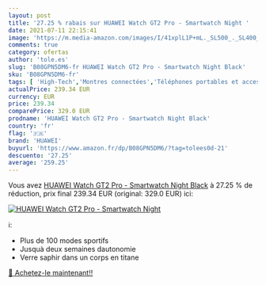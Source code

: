 ```yaml
---
layout: post
title: '27.25 % rabais sur HUAWEI Watch GT2 Pro - Smartwatch Night '
date: 2021-07-11 22:15:41
image: 'https://m.media-amazon.com/images/I/41xplL1P+mL._SL500_._SL400_.jpg'
comments: true
category: ofertas
author: 'tole.es'
slug: 'B08GPN5DM6-fr HUAWEI Watch GT2 Pro - Smartwatch Night Black'
sku: 'B08GPN5DM6-fr'
tags: [ 'High-Tech','Montres connectées','Téléphones portables et accessoires','huawei', ]
actualPrice: 239.34 EUR
currency: EUR
price: 239.34
comparePrice: 329.0 EUR
prodname: 'HUAWEI Watch GT2 Pro - Smartwatch Night Black'
country: 'fr'
flag: '🇫🇷'
brand: 'HUAWEI'
buyurl: 'https://www.amazon.fr/dp/B08GPN5DM6/?tag=tolees0d-21'
descuento: '27.25'
average: '259.25'
---
```


Vous avez [HUAWEI Watch GT2 Pro - Smartwatch Night Black](https://www.amazon.fr/dp/B08GPN5DM6/?tag=tolees0d-21)  à  27.25 % de réduction, prix final  239.34 EUR (original: 329.0 EUR) ici:

[![HUAWEI Watch GT2 Pro - Smartwatch Night ](https://m.media-amazon.com/images/I/41xplL1P+mL._SL500_._SL400_.jpg)](https://www.amazon.fr/dp/B08GPN5DM6/?tag=tolees0d-21)

ℹ️:

- Plus de 100 modes sportifs
- Jusquà deux semaines dautonomie
- Verre saphir dans un corps en titane

[🛒 Achetez-le maintenant!!](https://www.amazon.fr/dp/B08GPN5DM6/?tag=tolees0d-21)
